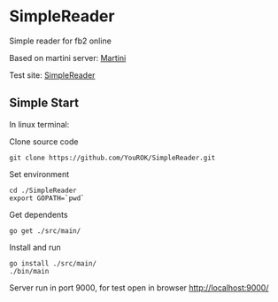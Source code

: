 # SimpleReader
Simple reader for fb2 online

Based on martini server:
[Martini](https://github.com/go-martini)

Test site:
[SimpleReader](http://borscht-yourok.rhcloud.com/)


## Simple Start
In linux terminal:

Clone source code
~~~
git clone https://github.com/YouROK/SimpleReader.git
~~~

Set environment
~~~
cd ./SimpleReader
export GOPATH=`pwd`
~~~

Get dependents
~~~
go get ./src/main/
~~~

Install and run
~~~
go install ./src/main/
./bin/main
~~~

Server run in port 9000, for test open in browser [http://localhost:9000/](http://localhost:9000/)
